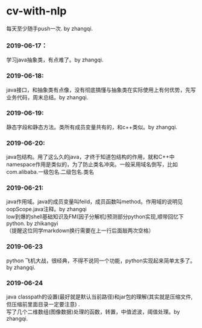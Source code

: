 # cv-with-nlp
每天至少随手push一次. by zhangqi.  
### 2019-06-17：  
学习java抽象类，有点难了。by zhangqi.
### 2019-06-18:
java接口，和抽象类有点像，没有彻底搞懂与抽象类在实际使用上有何优势，先写业务代码，周末总结。by zhangqi.
### 2019-06-19:
静态字段和静态方法。类所有成员变量共有的，和c++类似。by zhangqi.
### 2019-06-20:
java包结构。用了这么久的java，才终于知道包结构的作用，就和C++中namespace作用是类似的，为了防止类名冲突。一般采用域名倒写，比如com.alibaba.一级包名.二级包名.类名
### 2019-06-21:
java作用域。java的成员变量叫feild，成员函数叫method。作用域的说明见oopScope.java注释。by zhangqi  
low到爆的shell基础知识及FM(因子分解机)预测部分python实现,顺带回忆下python. by zhikangyi    
（提醒这位同学markdown换行需要在上一行后面敲两次空格）

### 2019-06-23
python 飞机大战，很经典，不得不说同一个功能，python实现起来简单太多了。by zhangqi.

### 2019-06-24
java classpath的设置(最好就是默认当前路径)和jar包的理解(其实就是压缩文件,但压缩前里面目录一定要注意) .  
写了几个二维数组(图像数据)处理的函数，转置，中值滤波，阈值处理。by zhangqi.
